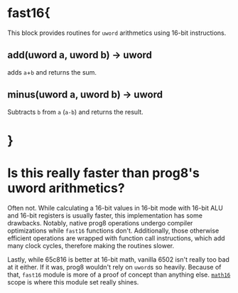# fast16{

This block provides routines for `uword` arithmetics using 16-bit instructions.

## add(uword a, uword b) -> uword
adds `a`+`b` and returns the sum.

## minus(uword a, uword b) -> uword
Subtracts `b` from `a` (`a-b`) and returns the result.

# }
# Is this really faster than prog8's uword arithmetics?
Often not. While calculating a 16-bit values in 16-bit mode with 16-bit ALU and 16-bit registers is usually faster, this implementation has some drawbacks. Notably, native prog8 operations undergo compiler optimizations while `fast16` functions don't. Additionally, those otherwise efficient operations are wrapped with function call instructions, which add many clock cycles, therefore making the routines slower.

Lastly, while 65c816 is better at 16-bit math, vanilla 6502 isn't really too bad at it either. If it was, prog8 wouldn't rely on `uword`s so heavily. Because of that, `fast16` module is more of a proof of concept than anything else. [`math16`](./math16.md) scope is where this module set really shines.